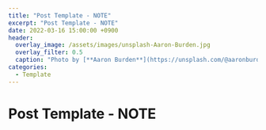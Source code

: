 ```yaml
---
title: "Post Template - NOTE"
excerpt: "Post Template - NOTE"
date: 2022-03-16 15:00:00 +0900
header:
  overlay_image: /assets/images/unsplash-Aaron-Burden.jpg
  overlay_filter: 0.5
  caption: "Photo by [**Aaron Burden**](https://unsplash.com/@aaronburden) on [**Unsplash**](https://unsplash.com/)"
categories:
  - Template
---
```

# Post Template - NOTE